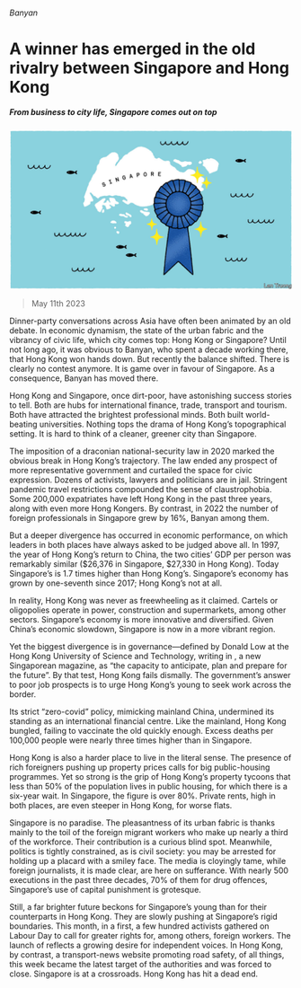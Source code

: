 ###### Banyan

# A winner has emerged in the old rivalry between Singapore and Hong Kong 

##### From business to city life, Singapore comes out on top 

![image](images/20230513_ASD001.jpg) 

> May 11th 2023 

Dinner-party conversations across Asia have often been animated by an old debate. In economic dynamism, the state of the urban fabric and the vibrancy of civic life, which city comes top: Hong Kong or Singapore? Until not long ago, it was obvious to Banyan, who spent a decade working there, that Hong Kong won hands down. But recently the balance shifted. There is clearly no contest anymore. It is game over in favour of Singapore. As a consequence, Banyan has moved there.

Hong Kong and Singapore, once dirt-poor, have astonishing success stories to tell. Both are hubs for international finance, trade, transport and tourism. Both have attracted the brightest professional minds. Both built world-beating universities. Nothing tops the drama of Hong Kong’s topographical setting. It is hard to think of a cleaner, greener city than Singapore.

The imposition of a draconian national-security law in 2020 marked the obvious break in Hong Kong’s trajectory. The law ended any prospect of more representative government and curtailed the space for civic expression. Dozens of activists, lawyers and politicians are in jail. Stringent pandemic travel restrictions compounded the sense of claustrophobia. Some 200,000 expatriates have left Hong Kong in the past three years, along with even more Hong Kongers. By contrast, in 2022 the number of foreign professionals in Singapore grew by 16%, Banyan among them.

But a deeper divergence has occurred in economic performance, on which leaders in both places have always asked to be judged above all. In 1997, the year of Hong Kong’s return to China, the two cities’ GDP per person was remarkably similar ($26,376 in Singapore, $27,330 in Hong Kong). Today Singapore’s is 1.7 times higher than Hong Kong’s. Singapore’s economy has grown by one-seventh since 2017; Hong Kong’s not at all.

In reality, Hong Kong was never as freewheeling as it claimed. Cartels or oligopolies operate in power, construction and supermarkets, among other sectors. Singapore’s economy is more innovative and diversified. Given China’s economic slowdown, Singapore is now in a more vibrant region.

Yet the biggest divergence is in governance—defined by Donald Low at the Hong Kong University of Science and Technology, writing in , a new Singaporean magazine, as “the capacity to anticipate, plan and prepare for the future”. By that test, Hong Kong fails dismally. The government’s answer to poor job prospects is to urge Hong Kong’s young to seek work across the border.

Its strict “zero-covid” policy, mimicking mainland China, undermined its standing as an international financial centre. Like the mainland, Hong Kong bungled, failing to vaccinate the old quickly enough. Excess deaths per 100,000 people were nearly three times higher than in Singapore.

Hong Kong is also a harder place to live in the literal sense. The presence of rich foreigners pushing up property prices calls for big public-housing programmes. Yet so strong is the grip of Hong Kong’s property tycoons that less than 50% of the population lives in public housing, for which there is a six-year wait. In Singapore, the figure is over 80%. Private rents, high in both places, are even steeper in Hong Kong, for worse flats.

Singapore is no paradise. The pleasantness of its urban fabric is thanks mainly to the toil of the foreign migrant workers who make up nearly a third of the workforce. Their contribution is a curious blind spot. Meanwhile, politics is tightly constrained, as is civil society: you may be arrested for holding up a placard with a smiley face. The media is cloyingly tame, while foreign journalists, it is made clear, are here on sufferance. With nearly 500 executions in the past three decades, 70% of them for drug offences, Singapore’s use of capital punishment is grotesque.

Still, a far brighter future beckons for Singapore’s young than for their counterparts in Hong Kong. They are slowly pushing at Singapore’s rigid boundaries. This month, in a first, a few hundred activists gathered on Labour Day to call for greater rights for, among others, foreign workers. The launch of  reflects a growing desire for independent voices. In Hong Kong, by contrast, a transport-news website promoting road safety, of all things, this week became the latest target of the authorities and was forced to close. Singapore is at a crossroads. Hong Kong has hit a dead end.






